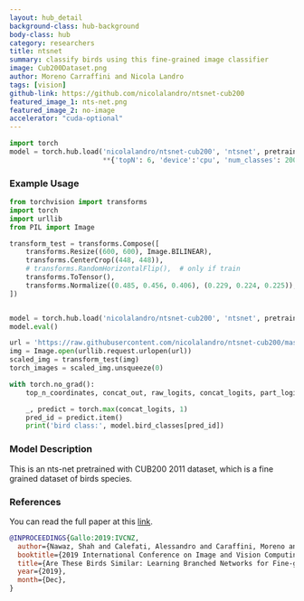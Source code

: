 ```yaml
---
layout: hub_detail
background-class: hub-background
body-class: hub
category: researchers
title: ntsnet
summary: classify birds using this fine-grained image classifier
image: Cub200Dataset.png
author: Moreno Carraffini and Nicola Landro
tags: [vision]
github-link: https://github.com/nicolalandro/ntsnet-cub200
featured_image_1: nts-net.png
featured_image_2: no-image
accelerator: "cuda-optional"
---
```


```python
import torch
model = torch.hub.load('nicolalandro/ntsnet-cub200', 'ntsnet', pretrained=True,
                       **{'topN': 6, 'device':'cpu', 'num_classes': 200})
```

### Example Usage

```python
from torchvision import transforms
import torch
import urllib
from PIL import Image

transform_test = transforms.Compose([
    transforms.Resize((600, 600), Image.BILINEAR),
    transforms.CenterCrop((448, 448)),
    # transforms.RandomHorizontalFlip(),  # only if train
    transforms.ToTensor(),
    transforms.Normalize((0.485, 0.456, 0.406), (0.229, 0.224, 0.225)),
])


model = torch.hub.load('nicolalandro/ntsnet-cub200', 'ntsnet', pretrained=True, **{'topN': 6, 'device':'cpu', 'num_classes': 200})
model.eval()

url = 'https://raw.githubusercontent.com/nicolalandro/ntsnet-cub200/master/images/nts-net.png'
img = Image.open(urllib.request.urlopen(url))
scaled_img = transform_test(img)
torch_images = scaled_img.unsqueeze(0)

with torch.no_grad():
    top_n_coordinates, concat_out, raw_logits, concat_logits, part_logits, top_n_index, top_n_prob = model(torch_images)

    _, predict = torch.max(concat_logits, 1)
    pred_id = predict.item()
    print('bird class:', model.bird_classes[pred_id])
```

### Model Description
This is an nts-net pretrained with CUB200 2011 dataset, which is a fine grained dataset of birds species.

### References
You can read the full paper at this [link](http://artelab.dista.uninsubria.it/res/research/papers/2019/2019-IVCNZ-Nawaz-Birds.pdf).
```bibtex
@INPROCEEDINGS{Gallo:2019:IVCNZ,
  author={Nawaz, Shah and Calefati, Alessandro and Caraffini, Moreno and Landro, Nicola and Gallo, Ignazio},
  booktitle={2019 International Conference on Image and Vision Computing New Zealand (IVCNZ 2019)},
  title={Are These Birds Similar: Learning Branched Networks for Fine-grained Representations},
  year={2019},
  month={Dec},
}
```
